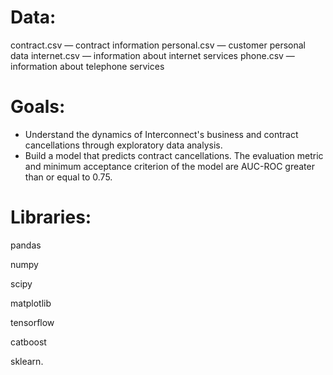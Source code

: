 # Data:

contract.csv — contract information
personal.csv — customer personal data
internet.csv — information about internet services
phone.csv — information about telephone services

# Goals:

* Understand the dynamics of Interconnect's business and contract cancellations through exploratory data analysis.
* Build a model that predicts contract cancellations. The evaluation metric and minimum acceptance criterion of the model are AUC-ROC greater than or equal to 0.75.

# Libraries:

pandas

numpy

scipy

matplotlib

tensorflow

catboost

sklearn.
